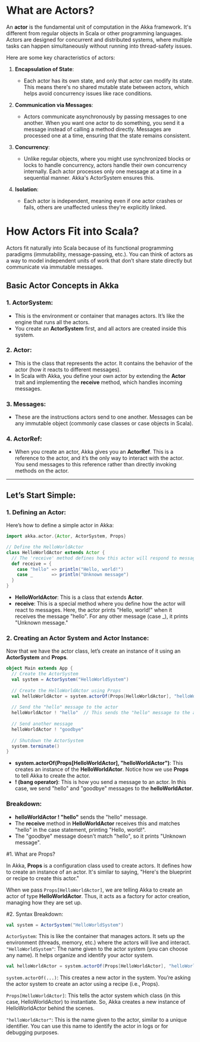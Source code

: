 # What are Actors?

An **actor** is the fundamental unit of computation in the Akka framework. It's different from regular objects in Scala or other programming languages. Actors are designed for concurrent and distributed systems, where multiple tasks can happen simultaneously without running into thread-safety issues.

Here are some key characteristics of actors:

1. **Encapsulation of State**:  
   - Each actor has its own state, and only that actor can modify its state. This means there's no shared mutable state between actors, which helps avoid concurrency issues like race conditions.

2. **Communication via Messages**:  
   - Actors communicate asynchronously by passing messages to one another. When you want one actor to do something, you send it a message instead of calling a method directly. Messages are processed one at a time, ensuring that the state remains consistent.

3. **Concurrency**:  
   - Unlike regular objects, where you might use synchronized blocks or locks to handle concurrency, actors handle their own concurrency internally. Each actor processes only one message at a time in a sequential manner. Akka's ActorSystem ensures this.

4. **Isolation**:  
   - Each actor is independent, meaning even if one actor crashes or fails, others are unaffected unless they're explicitly linked.

# How Actors Fit into Scala?

Actors fit naturally into Scala because of its functional programming paradigms (immutability, message-passing, etc.). You can think of actors as a way to model independent units of work that don’t share state directly but communicate via immutable messages.

## Basic Actor Concepts in Akka

### 1. ActorSystem:
- This is the environment or container that manages actors. It’s like the engine that runs all the actors.
- You create an **ActorSystem** first, and all actors are created inside this system.

### 2. Actor:
- This is the class that represents the actor. It contains the behavior of the actor (how it reacts to different messages).
- In Scala with Akka, you define your own actor by extending the **Actor** trait and implementing the **receive** method, which handles incoming messages.

### 3. Messages:
- These are the instructions actors send to one another. Messages can be any immutable object (commonly case classes or case objects in Scala).

### 4. ActorRef:
- When you create an actor, Akka gives you an **ActorRef**. This is a reference to the actor, and it’s the only way to interact with the actor. You send messages to this reference rather than directly invoking methods on the actor.

---

## Let’s Start Simple:

### 1. Defining an Actor:
Here’s how to define a simple actor in Akka:

```scala
import akka.actor.{Actor, ActorSystem, Props}

// Define the HelloWorldActor
class HelloWorldActor extends Actor {
  // The 'receive' method defines how this actor will respond to messages
  def receive = {
    case "hello" => println("Hello, world!")
    case _       => println("Unknown message")
  }
}
```

- **HelloWorldActor**: This is a class that extends **Actor**.
- **receive**: This is a special method where you define how the actor will react to messages. Here, the actor prints "Hello, world!" when it receives the message "hello". For any other message (case _), it prints "Unknown message."

### 2. Creating an Actor System and Actor Instance:
Now that we have the actor class, let’s create an instance of it using an **ActorSystem** and **Props**.

```scala
object Main extends App {
  // Create the ActorSystem
  val system = ActorSystem("HelloWorldSystem")
  
  // Create the HelloWorldActor using Props
  val helloWorldActor = system.actorOf(Props[HelloWorldActor], "helloWorldActor")
  
  // Send the "hello" message to the actor
  helloWorldActor ! "hello"  // This sends the "hello" message to the actor
  
  // Send another message
  helloWorldActor ! "goodbye"
  
  // Shutdown the ActorSystem
  system.terminate()
}
```

- **system.actorOf(Props[HelloWorldActor], "helloWorldActor")**: This creates an instance of the **HelloWorldActor**. Notice how we use **Props** to tell Akka to create the actor.
- **! (bang operator)**: This is how you send a message to an actor. In this case, we send "hello" and "goodbye" messages to the **helloWorldActor**.

### Breakdown:
- **helloWorldActor ! "hello"** sends the "hello" message.
- The **receive** method in **HelloWorldActor** receives this and matches "hello" in the case statement, printing "Hello, world!".
- The "goodbye" message doesn't match "hello", so it prints "Unknown message".


#1. What are Props?

In Akka, **Props** is a configuration class used to create actors. It defines how to create an instance of an actor. It's similar to saying, "Here's the blueprint or recipe to create this actor."

When we pass `Props[HelloWorldActor]`, we are telling Akka to create an actor of type **HelloWorldActor**. Thus, it acts as a factory for actor creation, managing how they are set up.

#2. Syntax Breakdown:
```scala
val system = ActorSystem("HelloWorldSystem")
```
`ActorSystem`:
This is like the container that manages actors. It sets up the environment (threads, memory, etc.) where the actors will live and interact.
`"HelloWorldSystem"`:
The name given to the actor system (you can choose any name). It helps organize and identify your actor system.
```scala
val helloWorldActor = system.actorOf(Props[HelloWorldActor], "helloWorldActor")
```
`system.actorOf(...)`: This creates a new actor in the system. You’re asking the actor system to create an actor using a recipe (i.e., Props).

`Props[HelloWorldActor]`: This tells the actor system which class (in this case, HelloWorldActor) to instantiate. So, Akka creates a new instance of HelloWorldActor behind the scenes.

`"helloWorldActor"`: This is the name given to the actor, similar to a unique identifier. You can use this name to identify the actor in logs or for debugging purposes.
